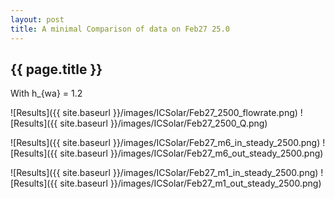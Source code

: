 ```yaml
---
layout: post
title: A minimal Comparison of data on Feb27 25.0
---
```

{{ page.title }}
-----------------
With h_{wa} = 1.2

![Results]({{ site.baseurl }}/images/ICSolar/Feb27_2500_flowrate.png) ![Results]({{ site.baseurl }}/images/ICSolar/Feb27_2500_Q.png)

![Results]({{ site.baseurl }}/images/ICSolar/Feb27_m6_in_steady_2500.png) ![Results]({{ site.baseurl }}/images/ICSolar/Feb27_m6_out_steady_2500.png)

![Results]({{ site.baseurl }}/images/ICSolar/Feb27_m1_in_steady_2500.png) ![Results]({{ site.baseurl }}/images/ICSolar/Feb27_m1_out_steady_2500.png)

